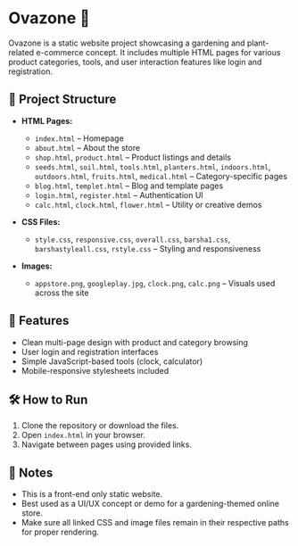 # Ovazone 🌿

Ovazone is a static website project showcasing a gardening and plant-related e-commerce concept. It includes multiple HTML pages for various product categories, tools, and user interaction features like login and registration.

## 📁 Project Structure

- **HTML Pages:**
  - `index.html` – Homepage
  - `about.html` – About the store
  - `shop.html`, `product.html` – Product listings and details
  - `seeds.html`, `soil.html`, `tools.html`, `planters.html`, `indoors.html`, `outdoors.html`, `fruits.html`, `medical.html` – Category-specific pages
  - `blog.html`, `templet.html` – Blog and template pages
  - `login.html`, `register.html` – Authentication UI
  - `calc.html`, `clock.html`, `flower.html` – Utility or creative demos

- **CSS Files:**
  - `style.css`, `responsive.css`, `overall.css`, `barsha1.css`, `barshastyleall.css`, `rstyle.css` – Styling and responsiveness

- **Images:**
  - `appstore.png`, `googleplay.jpg`, `clock.png`, `calc.png` – Visuals used across the site

## 🚀 Features

- Clean multi-page design with product and category browsing
- User login and registration interfaces
- Simple JavaScript-based tools (clock, calculator)
- Mobile-responsive stylesheets included

## 🛠 How to Run

1. Clone the repository or download the files.
2. Open `index.html` in your browser.
3. Navigate between pages using provided links.

## 📌 Notes

- This is a front-end only static website.
- Best used as a UI/UX concept or demo for a gardening-themed online store.
- Make sure all linked CSS and image files remain in their respective paths for proper rendering.

